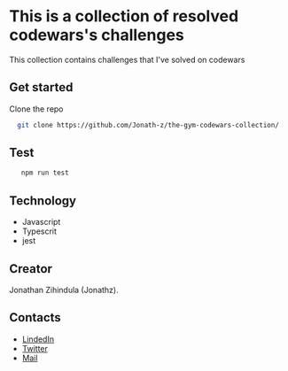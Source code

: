 # This is a collection of resolved codewars's challenges

This collection contains challenges that I've solved on codewars

## Get started 

Clone the repo

```bash
  git clone https://github.com/Jonath-z/the-gym-codewars-collection/
```

## Test

```bash
   npm run test
```

## Technology

- Javascript
- Typescrit
- jest

## Creator

Jonathan Zihindula (Jonathz).

## Contacts

- [LindedIn](https://www.linkedin.com/in/jonathan-z-0a40ab209/)
- [Twitter](https://twitter.com/JonathanZihind4)
- [Mail](mailto:jonathanzihindula95@gmail.com)
